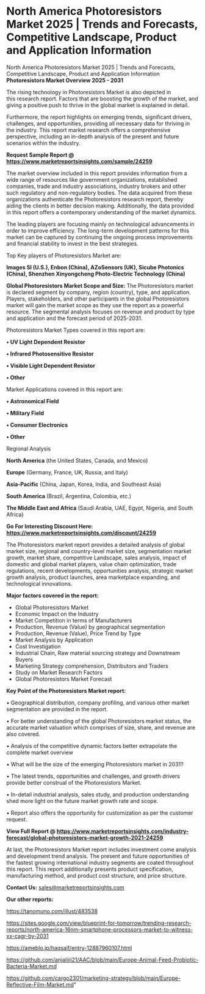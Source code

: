 # North America Photoresistors Market 2025 | Trends and Forecasts, Competitive Landscape, Product and Application Information
North America Photoresistors Market 2025 | Trends and Forecasts, Competitive Landscape, Product and Application Information
<Strong> Photoresistors Market Overview 2025 - 2031</strong>

The rising technology in Photoresistors Market is also depicted in this research report. Factors that are boosting the growth of the market, and giving a positive push to thrive in the global market is explained in detail.

Furthermore, the report highlights on emerging trends, significant drivers, challenges, and opportunities, providing all necessary data for thriving in the industry. This report market research offers a comprehensive perspective, including an in-depth analysis of the present and future scenarios within the industry.

<strong>Request Sample Report @ <a href=https://www.marketreportsinsights.com/sample/24259>https://www.marketreportsinsights.com/sample/24259</a></strong>

The market overview included in this report provides information from a wide range of resources like government organizations, established companies, trade and industry associations, industry brokers and other such regulatory and non-regulatory bodies. The data acquired from these organizations authenticate the Photoresistors research report, thereby aiding the clients in better decision making. Additionally, the data provided in this report offers a contemporary understanding of the market dynamics.

The leading players are focusing mainly on technological advancements in order to improve efficiency. The long-term development patterns for this market can be captured by continuing the ongoing process improvements and financial stability to invest in the best strategies.

Top Key players of Photoresistors Market are:

<strong>Images SI (U.S.), Enbon (China), AZoSensors (UK), Sicube Photonics (China), Shenzhen Xinyongcheng Photo-Electric Technology (China)</strong>

<strong><b>Global Photoresistors Market Scope and Size:</b></strong>
The Photoresistors market is declared segment by company, region (country), type, and application. Players, stakeholders, and other participants in the global Photoresistors market will gain the market scope as they use the report as a powerful resource. The segmental analysis focuses on revenue and product by type and application and the forecast period of 2025-2031.

Photoresistors Market Types covered in this report are:

<strong>• UV Light Dependent Resistor

• Infrared Photosensitive Resistor

• Visible Light Dependent Resistor

• Other</strong>

Market Applications covered in this report are:

<strong>• Astronomical Field

• Military Field

• Consumer Electronics

• Other</strong> 

Regional Analysis

<strong>North America</strong> (the United States, Canada, and Mexico)

<strong>Europe</strong> (Germany, France, UK, Russia, and Italy)

<strong>Asia-Pacific</strong> (China, Japan, Korea, India, and Southeast Asia)

<strong>South America</strong> (Brazil, Argentina, Colombia, etc.)

<strong>The Middle East and Africa</strong> (Saudi Arabia, UAE, Egypt, Nigeria, and South Africa)

<strong>Go For Interesting Discount Here: <a href=https://www.marketreportsinsights.com/discount/24259>https://www.marketreportsinsights.com/discount/24259</a></strong>

The Photoresistors market report provides a detailed analysis of global market size, regional and country-level market size, segmentation market growth, market share, competitive Landscape, sales analysis, impact of domestic and global market players, value chain optimization, trade regulations, recent developments, opportunities analysis, strategic market growth analysis, product launches, area marketplace expanding, and technological innovations.

<strong><b>Major factors covered in the report:</b></strong>
<ul>
  <li>Global Photoresistors Market </li>
  <li>Economic Impact on the Industry</li>
  <li>Market Competition in terms of Manufacturers</li>
  <li>Production, Revenue (Value) by geographical segmentation</li>
  <li>Production, Revenue (Value), Price Trend by Type</li>
  <li>Market Analysis by Application</li>
  <li>Cost Investigation</li>
  <li>Industrial Chain, Raw material sourcing strategy and Downstream Buyers</li>
  <li>Marketing Strategy comprehension, Distributors and Traders</li>
  <li>Study on Market Research Factors</li>
  <li>Global Photoresistors Market Forecast</li>
</ul>

<strong><b>Key Point of the Photoresistors Market report:</b></strong>

• Geographical distribution, company profiling, and various other market segmentation are provided in the report.

• For better understanding of the global Photoresistors market status, the accurate market valuation which comprises of size, share, and revenue are also covered.

• Analysis of the competitive dynamic factors better extrapolate the complete market overview

• What will be the size of the emerging Photoresistors market in 2031?

• The latest trends, opportunities and challenges, and growth drivers provide better construal of the Photoresistors Market.

• In-detail industrial analysis, sales study, and production understanding shed more light on the future market growth rate and scope.

• Report also offers the opportunity for customization as per the customer request.

<strong><b>View Full Report @ <a href=https://www.marketreportsinsights.com/industry-forecast/global-photoresistors-market-growth-2021-24259>https://www.marketreportsinsights.com/industry-forecast/global-photoresistors-market-growth-2021-24259</a></b></strong>


At last, the Photoresistors Market report includes investment come analysis and development trend analysis. The present and future opportunities of the fastest growing international industry segments are coated throughout this report. This report additionally presents product specification, manufacturing method, and product cost structure, and price structure.

<strong>Contact Us:</strong>
sales@marketreportsinsights.com

<strong>Our other reports:</strong>

<a href=https://tanomuno.com/illust/483538>https://tanomuno.com/illust/483538</a>

<a href=https://sites.google.com/view/blueprint-for-tomorrow/trending-research-reports/north-america-16nm-smartphone-processors-market-to-witness-xx-cagr-by-2031>https://sites.google.com/view/blueprint-for-tomorrow/trending-research-reports/north-america-16nm-smartphone-processors-market-to-witness-xx-cagr-by-2031</a>

<a href=https://ameblo.jp/haqsaif/entry-12887960107.html>https://ameblo.jp/haqsaif/entry-12887960107.html</a>

<a href=https://github.com/anjaliiii21/AAC/blob/main/Europe-Animal-Feed-Probiotic-Bacteria-Market.md>https://github.com/anjaliiii21/AAC/blob/main/Europe-Animal-Feed-Probiotic-Bacteria-Market.md</a>

<a href=https://github.com/cargo2301/marketing-strategy/blob/main/Europe-Reflective-Film-Market.md>https://github.com/cargo2301/marketing-strategy/blob/main/Europe-Reflective-Film-Market.md</a>"
